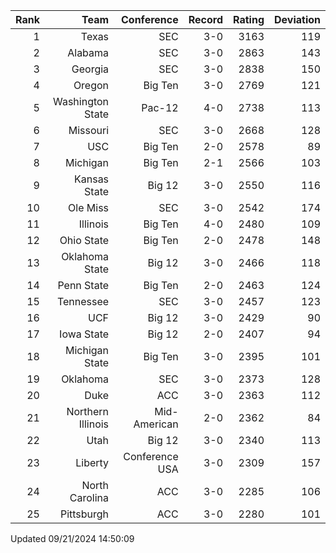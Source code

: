 | Rank  | Team                 | Conference           | Record   | Rating | Deviation |
| ---:  | ---:                 | ---:                 | ---:     | ---:   | ---:      |
| 1     | Texas                | SEC                  | 3-0      | 3163   | 119       |
| 2     | Alabama              | SEC                  | 3-0      | 2863   | 143       |
| 3     | Georgia              | SEC                  | 3-0      | 2838   | 150       |
| 4     | Oregon               | Big Ten              | 3-0      | 2769   | 121       |
| 5     | Washington State     | Pac-12               | 4-0      | 2738   | 113       |
| 6     | Missouri             | SEC                  | 3-0      | 2668   | 128       |
| 7     | USC                  | Big Ten              | 2-0      | 2578   | 89        |
| 8     | Michigan             | Big Ten              | 2-1      | 2566   | 103       |
| 9     | Kansas State         | Big 12               | 3-0      | 2550   | 116       |
| 10    | Ole Miss             | SEC                  | 3-0      | 2542   | 174       |
| 11    | Illinois             | Big Ten              | 4-0      | 2480   | 109       |
| 12    | Ohio State           | Big Ten              | 2-0      | 2478   | 148       |
| 13    | Oklahoma State       | Big 12               | 3-0      | 2466   | 118       |
| 14    | Penn State           | Big Ten              | 2-0      | 2463   | 124       |
| 15    | Tennessee            | SEC                  | 3-0      | 2457   | 123       |
| 16    | UCF                  | Big 12               | 3-0      | 2429   | 90        |
| 17    | Iowa State           | Big 12               | 2-0      | 2407   | 94        |
| 18    | Michigan State       | Big Ten              | 3-0      | 2395   | 101       |
| 19    | Oklahoma             | SEC                  | 3-0      | 2373   | 128       |
| 20    | Duke                 | ACC                  | 3-0      | 2363   | 112       |
| 21    | Northern Illinois    | Mid-American         | 2-0      | 2362   | 84        |
| 22    | Utah                 | Big 12               | 3-0      | 2340   | 113       |
| 23    | Liberty              | Conference USA       | 3-0      | 2309   | 157       |
| 24    | North Carolina       | ACC                  | 3-0      | 2285   | 106       |
| 25    | Pittsburgh           | ACC                  | 3-0      | 2280   | 101       |

Updated 09/21/2024 14:50:09
